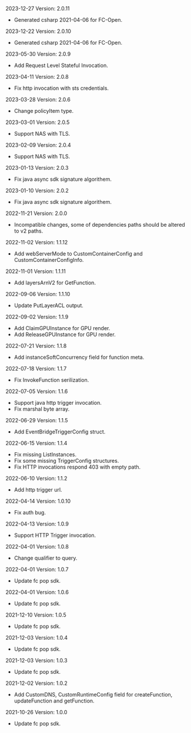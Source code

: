 2023-12-27 Version: 2.0.11
- Generated csharp 2021-04-06 for FC-Open.

2023-12-22 Version: 2.0.10
- Generated csharp 2021-04-06 for FC-Open.

2023-05-30 Version: 2.0.9
- Add Request Level Stateful Invocation.

2023-04-11 Version: 2.0.8
- Fix http invocation with sts credentials.

2023-03-28 Version: 2.0.6
- Change policyItem type.

2023-03-01 Version: 2.0.5
- Support NAS with TLS.

2023-02-09 Version: 2.0.4
- Support NAS with TLS.

2023-01-13 Version: 2.0.3
- Fix java async sdk signature algorithem.

2023-01-10 Version: 2.0.2
- Fix java async sdk signature algorithem.

2022-11-21 Version: 2.0.0
- Incompatible changes, some of dependencies paths should be altered to v2 paths.

2022-11-02 Version: 1.1.12
- Add webServerMode to CustomContainerConfig and CustomContainerConfigInfo.

2022-11-01 Version: 1.1.11
- Add layersArnV2 for GetFunction.

2022-09-06 Version: 1.1.10
- Update PutLayerACL output.

2022-09-02 Version: 1.1.9
- Add ClaimGPUInstance for GPU render.
- Add ReleaseGPUInstance for GPU render.

2022-07-21 Version: 1.1.8
- Add instanceSoftConcurrency field for function meta.

2022-07-18 Version: 1.1.7
- Fix InvokeFunction serilization.

2022-07-05 Version: 1.1.6
- Support java http trigger invocation.
- Fix marshal byte array.

2022-06-29 Version: 1.1.5
- Add EventBridgeTriggerConfig struct.

2022-06-15 Version: 1.1.4
- Fix missing ListInstances.
- Fix some missing TriggerConfig structures.
- Fix HTTP invocations respond 403 with empty path.

2022-06-10 Version: 1.1.2
- Add http trigger url.

2022-04-14 Version: 1.0.10
- Fix auth bug.

2022-04-13 Version: 1.0.9
- Support HTTP Trigger invocation.

2022-04-01 Version: 1.0.8
- Change qualifier to query.

2022-04-01 Version: 1.0.7
- Update fc pop sdk.

2022-04-01 Version: 1.0.6
- Update fc pop sdk.

2021-12-10 Version: 1.0.5
- Update fc pop sdk.

2021-12-03 Version: 1.0.4
- Update fc pop sdk.

2021-12-03 Version: 1.0.3
- Update fc pop sdk.

2021-12-02 Version: 1.0.2
- Add CustomDNS, CustomRuntimeConfig field for createFunction, updateFunction and getFunction.

2021-10-26 Version: 1.0.0
- Update fc pop sdk.

